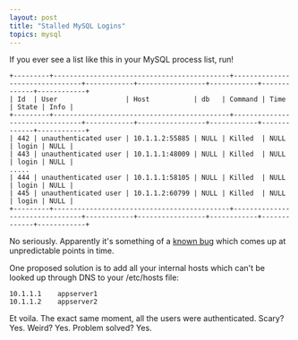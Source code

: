 ```yaml
---
layout: post
title: "Stalled MySQL Logins"
topics: mysql
---
```

If you ever see a list like this in your MySQL process list, run!

    +---------+--------------------------------------------+--------------------------------+------------+-----------------+------------+-------------+------------+
    | Id  | User                 | Host           | db   | Command | Time | State | Info |
    +---------+--------------------------------------------+--------------------------------+------------+-----------------+------------+-------------+------------+
    | 442 | unauthenticated user | 10.1.1.2:55885 | NULL | Killed  | NULL | login | NULL | 
    | 443 | unauthenticated user | 10.1.1.1:48009 | NULL | Killed  | NULL | login | NULL | 
    .....
    | 444 | unauthenticated user | 10.1.1.1:58105 | NULL | Killed  | NULL | login | NULL | 
    | 445 | unauthenticated user | 10.1.1.2:60799 | NULL | Killed  | NULL | login | NULL | 
    +---------+--------------------------------------------+--------------------------------+------------+-----------------+------------+-------------+------------+

No seriously. Apparently it's something of a [known bug](http://bugs.mysql.com/bug.php?id=2814) which comes up at unpredictable points in time.

One proposed solution is to add all your internal hosts which can't be looked up through DNS to your /etc/hosts file:

    10.1.1.1    appserver1
    10.1.1.2    appserver2

Et voila. The exact same moment, all the users were authenticated. Scary? Yes. Weird? Yes. Problem solved? Yes.